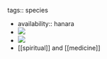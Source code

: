 tags:: species

- availability:: hanara
- ![](https://peach-geographical-bat-397.mypinata.cloud/ipfs/QmYU6rhMno6h7YyByiG7rSPK2seet7N1UQkY6X969vdSgB)
- ![](https://peach-geographical-bat-397.mypinata.cloud/ipfs/QmbAuR4PDEouhHr17KtZPZvpnoD1nWS8C9jWbKb7wwaed6)
- [[spiritual]] and [[medicine]]